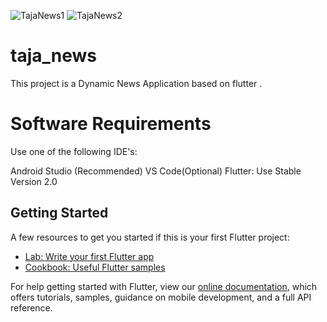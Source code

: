 ![TajaNews1](https://user-images.githubusercontent.com/77340249/110133350-39c98d80-7df2-11eb-8242-a4d98478d39e.jpeg)
![TajaNews2](https://user-images.githubusercontent.com/77340249/110133356-3c2be780-7df2-11eb-8ab6-be6057e4134d.jpeg)
# taja_news

This project is a Dynamic News Application based on flutter .

# Software Requirements
  Use one of the following IDE's:

  Android Studio (Recommended)
  VS Code(Optional)
  Flutter: Use Stable Version 2.0


## Getting Started

A few resources to get you started if this is your first Flutter project:

- [Lab: Write your first Flutter app](https://flutter.dev/docs/get-started/codelab)
- [Cookbook: Useful Flutter samples](https://flutter.dev/docs/cookbook)

For help getting started with Flutter, view our
[online documentation](https://flutter.dev/docs), which offers tutorials,
samples, guidance on mobile development, and a full API reference.
